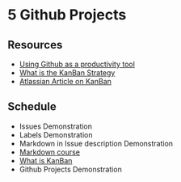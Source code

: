 # 5 Github Projects

## Resources

-   [Using Github as a productivity tool](https://guides.github.com/features/issues/)
-   [What is the KanBan Strategy](https://www.planview.com/resources/articles/what-is-kanban/)
-   [Atlassian Article on KanBan](https://www.atlassian.com/agile/kanban)

## Schedule

-   Issues Demonstration
-   Labels Demonstration
-   Markdown in Issue description Demonstration
-   [Markdown course](https://lab.github.com/githubtraining/communicating-using-markdown)
-   [What is KanBan](https://www.atlassian.com/agile/kanban)
-   Github Projects Demonstration

